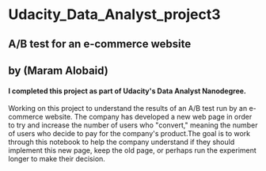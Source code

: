 
# Udacity_Data_Analyst_project3 

## A/B test for an e-commerce website
## by (Maram Alobaid)

#### I completed this project as part of Udacity's Data Analyst Nanodegree.

Working on this project to understand the results of an A/B test run by an e-commerce website. The company has developed a new web page in order to try and increase the number of users who "convert," meaning the number of users who decide to pay for the company's product.The goal is to work through this notebook to help the company understand if they should implement this new page, keep the old page, or perhaps run the experiment longer to make their decision.
